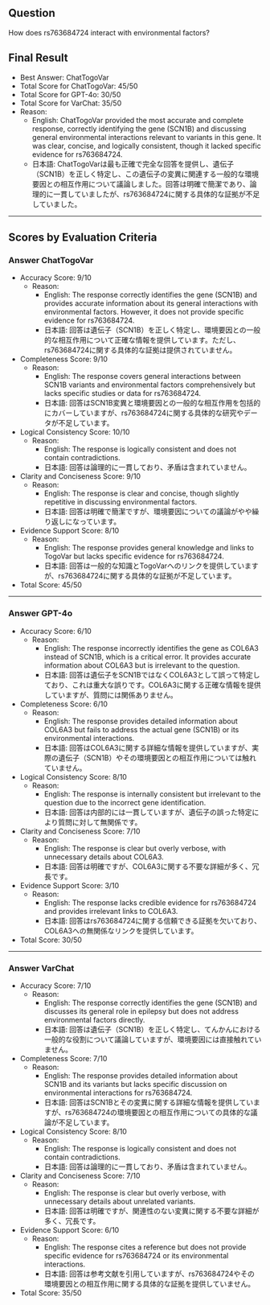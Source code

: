 ## Question

How does rs763684724 interact with environmental factors?

## Final Result

- Best Answer: ChatTogoVar
- Total Score for ChatTogoVar: 45/50
- Total Score for GPT-4o: 30/50
- Total Score for VarChat: 35/50
- Reason:
  - English: ChatTogoVar provided the most accurate and complete response, correctly identifying the gene (SCN1B) and discussing general environmental interactions relevant to variants in this gene. It was clear, concise, and logically consistent, though it lacked specific evidence for rs763684724.
  - 日本語: ChatTogoVarは最も正確で完全な回答を提供し、遺伝子（SCN1B）を正しく特定し、この遺伝子の変異に関連する一般的な環境要因との相互作用について議論しました。回答は明確で簡潔であり、論理的に一貫していましたが、rs763684724に関する具体的な証拠が不足していました。

---

## Scores by Evaluation Criteria

### Answer ChatTogoVar
- Accuracy Score: 9/10
  - Reason: 
    - English: The response correctly identifies the gene (SCN1B) and provides accurate information about its general interactions with environmental factors. However, it does not provide specific evidence for rs763684724.
    - 日本語: 回答は遺伝子（SCN1B）を正しく特定し、環境要因との一般的な相互作用について正確な情報を提供しています。ただし、rs763684724に関する具体的な証拠は提供されていません。
- Completeness Score: 9/10
  - Reason: 
    - English: The response covers general interactions between SCN1B variants and environmental factors comprehensively but lacks specific studies or data for rs763684724.
    - 日本語: 回答はSCN1B変異と環境要因との一般的な相互作用を包括的にカバーしていますが、rs763684724に関する具体的な研究やデータが不足しています。
- Logical Consistency Score: 10/10
  - Reason: 
    - English: The response is logically consistent and does not contain contradictions.
    - 日本語: 回答は論理的に一貫しており、矛盾は含まれていません。
- Clarity and Conciseness Score: 9/10
  - Reason: 
    - English: The response is clear and concise, though slightly repetitive in discussing environmental factors.
    - 日本語: 回答は明確で簡潔ですが、環境要因についての議論がやや繰り返しになっています。
- Evidence Support Score: 8/10
  - Reason: 
    - English: The response provides general knowledge and links to TogoVar but lacks specific evidence for rs763684724.
    - 日本語: 回答は一般的な知識とTogoVarへのリンクを提供していますが、rs763684724に関する具体的な証拠が不足しています。
- Total Score: 45/50

---

### Answer GPT-4o
- Accuracy Score: 6/10
  - Reason: 
    - English: The response incorrectly identifies the gene as COL6A3 instead of SCN1B, which is a critical error. It provides accurate information about COL6A3 but is irrelevant to the question.
    - 日本語: 回答は遺伝子をSCN1BではなくCOL6A3として誤って特定しており、これは重大な誤りです。COL6A3に関する正確な情報を提供していますが、質問には関係ありません。
- Completeness Score: 6/10
  - Reason: 
    - English: The response provides detailed information about COL6A3 but fails to address the actual gene (SCN1B) or its environmental interactions.
    - 日本語: 回答はCOL6A3に関する詳細な情報を提供していますが、実際の遺伝子（SCN1B）やその環境要因との相互作用については触れていません。
- Logical Consistency Score: 8/10
  - Reason: 
    - English: The response is internally consistent but irrelevant to the question due to the incorrect gene identification.
    - 日本語: 回答は内部的には一貫していますが、遺伝子の誤った特定により質問に対して無関係です。
- Clarity and Conciseness Score: 7/10
  - Reason: 
    - English: The response is clear but overly verbose, with unnecessary details about COL6A3.
    - 日本語: 回答は明確ですが、COL6A3に関する不要な詳細が多く、冗長です。
- Evidence Support Score: 3/10
  - Reason: 
    - English: The response lacks credible evidence for rs763684724 and provides irrelevant links to COL6A3.
    - 日本語: 回答はrs763684724に関する信頼できる証拠を欠いており、COL6A3への無関係なリンクを提供しています。
- Total Score: 30/50

---

### Answer VarChat
- Accuracy Score: 7/10
  - Reason: 
    - English: The response correctly identifies the gene (SCN1B) and discusses its general role in epilepsy but does not address environmental factors directly.
    - 日本語: 回答は遺伝子（SCN1B）を正しく特定し、てんかんにおける一般的な役割について議論していますが、環境要因には直接触れていません。
- Completeness Score: 7/10
  - Reason: 
    - English: The response provides detailed information about SCN1B and its variants but lacks specific discussion on environmental interactions for rs763684724.
    - 日本語: 回答はSCN1Bとその変異に関する詳細な情報を提供していますが、rs763684724の環境要因との相互作用についての具体的な議論が不足しています。
- Logical Consistency Score: 8/10
  - Reason: 
    - English: The response is logically consistent and does not contain contradictions.
    - 日本語: 回答は論理的に一貫しており、矛盾は含まれていません。
- Clarity and Conciseness Score: 7/10
  - Reason: 
    - English: The response is clear but overly verbose, with unnecessary details about unrelated variants.
    - 日本語: 回答は明確ですが、関連性のない変異に関する不要な詳細が多く、冗長です。
- Evidence Support Score: 6/10
  - Reason: 
    - English: The response cites a reference but does not provide specific evidence for rs763684724 or its environmental interactions.
    - 日本語: 回答は参考文献を引用していますが、rs763684724やその環境要因との相互作用に関する具体的な証拠を提供していません。
- Total Score: 35/50